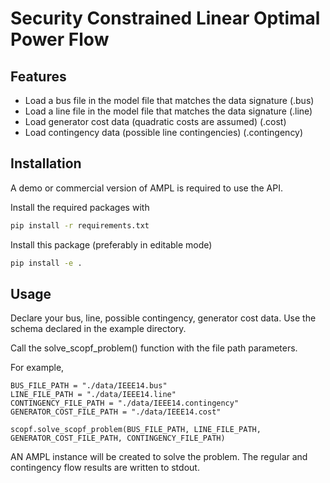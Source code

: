 # Security Constrained Linear Optimal Power Flow

## Features
- Load a bus file in the model file that matches the data signature (.bus)
- Load a line file in the model file that matches the data signature (.line)
- Load generator cost data (quadratic costs are assumed) (.cost)
- Load contingency data (possible line contingencies)  (.contingency)

## Installation
A demo or commercial version of AMPL is required to use the API.

Install the required packages with 
```sh
pip install -r requirements.txt
```

Install this package (preferably in editable mode)

```sh
pip install -e .
```

## Usage
Declare your bus, line, possible contingency, generator cost data. Use the schema declared in the example directory.

Call the solve_scopf_problem() function with the file path parameters.

For example, 
```
BUS_FILE_PATH = "./data/IEEE14.bus"
LINE_FILE_PATH = "./data/IEEE14.line"
CONTINGENCY_FILE_PATH = "./data/IEEE14.contingency"
GENERATOR_COST_FILE_PATH = "./data/IEEE14.cost"

scopf.solve_scopf_problem(BUS_FILE_PATH, LINE_FILE_PATH, GENERATOR_COST_FILE_PATH, CONTINGENCY_FILE_PATH)
```

 AN AMPL instance will be created to solve the problem. The regular and contingency flow results are written to stdout.
